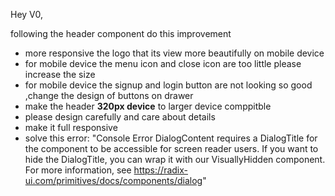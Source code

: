 Hey V0,

following the header component do this improvement

- more responsive the logo that its view more beautifully on mobile device
- for mobile device the menu icon and close icon are too little please increase the size
- for mobile device the signup and login button are not looking so good ,change the design of buttons on drawer
- make the header **320px device** to larger device comppitble
- please design carefully and care about details 
- make it full responsive
- solve this error: "Console Error DialogContent requires a DialogTitle for the component to be accessible for screen reader users. If you want to hide the DialogTitle, you can wrap it with our VisuallyHidden component. For more information, see https://radix-ui.com/primitives/docs/components/dialog"